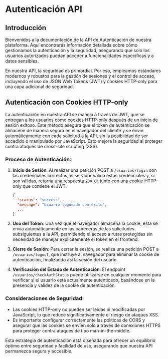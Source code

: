 # Autenticación API

## Introducción

Bienvenidos a la documentación de la API de Autenticación de nuestra plataforma. Aquí encontrarás información detallada sobre cómo gestionamos la autenticación y la seguridad, asegurando que solo los usuarios autorizados puedan acceder a funcionalidades específicas y a datos sensibles.

En nuestra API, la seguridad es primordial. Por eso, empleamos estándares modernos y robustos para la gestión de sesiones y el control de acceso, incluyendo el uso de JSON Web Tokens (JWT) y cookies HTTP-only para una capa adicional de seguridad.

## Autenticación con Cookies HTTP-only

La autenticación en nuestra API se maneja a través de JWT, que se entregan a los usuarios como cookies HTTP-only después de un inicio de sesión exitoso. Este método asegura que el token de autenticación se almacene de manera segura en el navegador del cliente y se envíe automáticamente con cada solicitud a la API, sin la posibilidad de ser accedido o manipulado por JavaScript. Esto mejora la seguridad al proteger contra ataques de cross-site scripting (XSS).

### Proceso de Autenticación:

1. **Inicio de Sesión**: Al realizar una petición POST a `/usuarios/login` con las credenciales correctas, el servidor valida estas credenciales y, si son válidas, retorna una respuesta `200 OK` junto con una cookie HTTP-only que contiene el JWT.

   ```json
   {
     "status": "success",
     "message": "Usuario logueado con éxito",
     ...
   }
   ```

2. **Uso del Token**: Una vez que el navegador almacena la cookie, esta se envía automáticamente en las cabeceras de las solicitudes subsiguientes a la API, permitiendo el acceso a rutas protegidas sin necesidad de manejar explícitamente el token en el frontend.

3. **Cierre de Sesión**: Para cerrar la sesión, se realiza una petición POST a `/usuarios/logout`, que instruye al navegador para eliminar la cookie de autenticación, finalizando así la sesión del usuario.

4. **Verificación del Estado de Autenticación**: El endpoint `/usuarios/checkAuthStatus` puede utilizarse en cualquier momento para verificar si el usuario está actualmente autenticado, basándose en la presencia y validez de la cookie de autenticación.

### Consideraciones de Seguridad:

- Las cookies HTTP-only no pueden ser leídas ni modificadas por JavaScript, lo que reduce significativamente el riesgo de ataques XSS.
- Es importante configurar correctamente las políticas de CORS y asegurar que las cookies se envíen solo a través de conexiones HTTPS para proteger contra ataques de tipo man-in-the-middle.

Esta estrategia de autenticación está diseñada para ofrecer un equilibrio óptimo entre seguridad y facilidad de uso, asegurando que nuestra API permanezca segura y accesible.

<script setup>
import Swagger from '/components/Swagger.vue'
</script>

<Swagger id="dialersSwagger" yaml="/specs/autenticacion/autenticacion.yaml"/>
